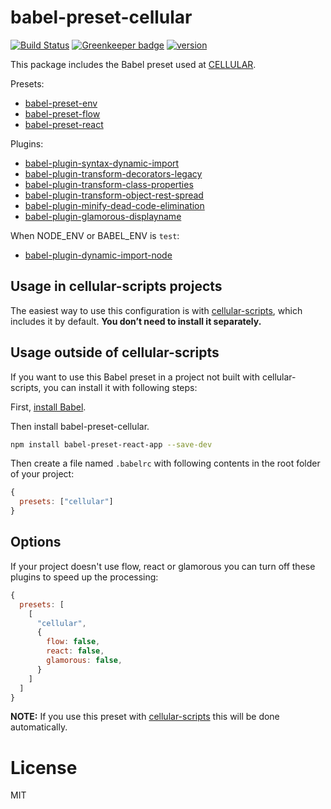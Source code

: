# babel-preset-cellular

[![Build Status](https://travis-ci.org/cellular/babel-preset-cellular.svg?branch=master)](https://travis-ci.org/cellular/babel-preset-cellular)
[![Greenkeeper badge](https://badges.greenkeeper.io/cellular/babel-preset-cellular.svg)](https://greenkeeper.io/)
[![version](https://img.shields.io/npm/v/babel-preset-cellular.svg)](http://npm.im/babel-preset-cellular)

This package includes the Babel preset used at [CELLULAR](https://www.cellular.de).

Presets:
* [babel-preset-env](https://www.npmjs.com/package/babel-preset-env)
* [babel-preset-flow](https://www.npmjs.com/package/babel-preset-flow)
* [babel-preset-react](https://www.npmjs.com/package/babel-preset-react)

Plugins:
* [babel-plugin-syntax-dynamic-import](https://www.npmjs.com/package/babel-plugin-syntax-dynamic-import)
* [babel-plugin-transform-decorators-legacy](https://www.npmjs.com/package/babel-plugin-transform-decorators-legacy)
* [babel-plugin-transform-class-properties](https://www.npmjs.com/package/babel-plugin-transform-class-properties)
* [babel-plugin-transform-object-rest-spread](https://www.npmjs.com/package/babel-plugin-transform-object-rest-spread)
* [babel-plugin-minify-dead-code-elimination](https://www.npmjs.com/package/babel-plugin-minify-dead-code-elimination)
* [babel-plugin-glamorous-displayname](https://www.npmjs.com/package/babel-plugin-glamorous-displayname) 

When NODE_ENV or BABEL_ENV is `test`:
* [babel-plugin-dynamic-import-node](https://www.npmjs.com/package/babel-plugin-dynamic-import-node)

## Usage in cellular-scripts projects

The easiest way to use this configuration is with [cellular-scripts](https://www.npmjs.com/package/cellular-scripts), which includes it by default. **You don’t need to install it separately.**

## Usage outside of cellular-scripts

If you want to use this Babel preset in a project not built with cellular-scripts, you can install it with following steps:

First, [install Babel](https://babeljs.io/docs/setup/).

Then install babel-preset-cellular.

```sh
npm install babel-preset-react-app --save-dev
```

Then create a file named `.babelrc` with following contents in the root folder of your project:

```js
{
  presets: ["cellular"]
}
```

## Options

If your project doesn't use flow, react or glamorous you can turn off these plugins to speed up the processing:

```js
{
  presets: [
    [
      "cellular",
      {
        flow: false,
        react: false,
        glamorous: false,
      }
    ]
  ]
}
```

__NOTE:__ If you use this preset with [cellular-scripts](https://www.npmjs.com/package/cellular-scripts) this will be done automatically.

# License

MIT